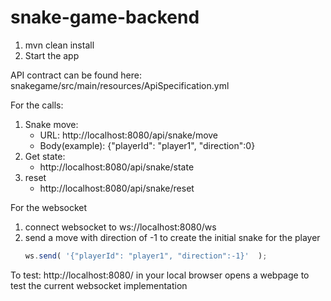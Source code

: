# snake-game-backend

1. mvn clean install
2. Start the app

API contract can be found here:
snakegame/src/main/resources/ApiSpecification.yml

For the calls:

1. Snake move:
   - URL: http://localhost:8080/api/snake/move
   - Body(example): {"playerId": "player1", "direction":0}
3. Get state:
   - http://localhost:8080/api/snake/state
4. reset
   - http://localhost:8080/api/snake/reset



   
For the websocket

1) connect websocket to ws://localhost:8080/ws
2) send a move with direction of -1 to create the initial snake for the player 
   ```javascript
   ws.send( '{"playerId": "player1", "direction":-1}'  );
   ```

To test:
http://localhost:8080/ in your local browser opens a webpage
to test the current websocket implementation
   
